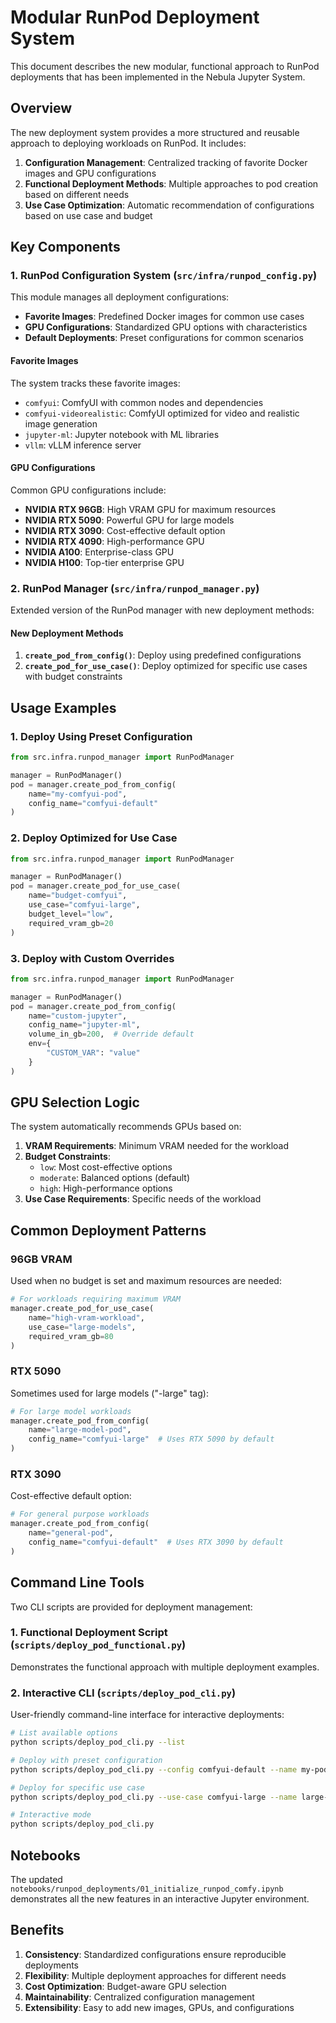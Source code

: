 # Modular RunPod Deployment System

This document describes the new modular, functional approach to RunPod deployments that has been implemented in the Nebula Jupyter System.

## Overview

The new deployment system provides a more structured and reusable approach to deploying workloads on RunPod. It includes:

1. **Configuration Management**: Centralized tracking of favorite Docker images and GPU configurations
2. **Functional Deployment Methods**: Multiple approaches to pod creation based on different needs
3. **Use Case Optimization**: Automatic recommendation of configurations based on use case and budget

## Key Components

### 1. RunPod Configuration System (`src/infra/runpod_config.py`)

This module manages all deployment configurations:

- **Favorite Images**: Predefined Docker images for common use cases
- **GPU Configurations**: Standardized GPU options with characteristics
- **Default Deployments**: Preset configurations for common scenarios

#### Favorite Images

The system tracks these favorite images:
- `comfyui`: ComfyUI with common nodes and dependencies
- `comfyui-videorealistic`: ComfyUI optimized for video and realistic image generation
- `jupyter-ml`: Jupyter notebook with ML libraries
- `vllm`: vLLM inference server

#### GPU Configurations

Common GPU configurations include:
- **NVIDIA RTX 96GB**: High VRAM GPU for maximum resources
- **NVIDIA RTX 5090**: Powerful GPU for large models
- **NVIDIA RTX 3090**: Cost-effective default option
- **NVIDIA RTX 4090**: High-performance GPU
- **NVIDIA A100**: Enterprise-class GPU
- **NVIDIA H100**: Top-tier enterprise GPU

### 2. RunPod Manager (`src/infra/runpod_manager.py`)

Extended version of the RunPod manager with new deployment methods:

#### New Deployment Methods

1. **`create_pod_from_config()`**: Deploy using predefined configurations
2. **`create_pod_for_use_case()`**: Deploy optimized for specific use cases with budget constraints

## Usage Examples

### 1. Deploy Using Preset Configuration

```python
from src.infra.runpod_manager import RunPodManager

manager = RunPodManager()
pod = manager.create_pod_from_config(
    name="my-comfyui-pod",
    config_name="comfyui-default"
)
```

### 2. Deploy Optimized for Use Case

```python
from src.infra.runpod_manager import RunPodManager

manager = RunPodManager()
pod = manager.create_pod_for_use_case(
    name="budget-comfyui",
    use_case="comfyui-large",
    budget_level="low",
    required_vram_gb=20
)
```

### 3. Deploy with Custom Overrides

```python
from src.infra.runpod_manager import RunPodManager

manager = RunPodManager()
pod = manager.create_pod_from_config(
    name="custom-jupyter",
    config_name="jupyter-ml",
    volume_in_gb=200,  # Override default
    env={
        "CUSTOM_VAR": "value"
    }
)
```

## GPU Selection Logic

The system automatically recommends GPUs based on:

1. **VRAM Requirements**: Minimum VRAM needed for the workload
2. **Budget Constraints**: 
   - `low`: Most cost-effective options
   - `moderate`: Balanced options (default)
   - `high`: High-performance options
3. **Use Case Requirements**: Specific needs of the workload

## Common Deployment Patterns

### 96GB VRAM
Used when no budget is set and maximum resources are needed:
```python
# For workloads requiring maximum VRAM
manager.create_pod_for_use_case(
    name="high-vram-workload",
    use_case="large-models",
    required_vram_gb=80
)
```

### RTX 5090
Sometimes used for large models ("-large" tag):
```python
# For large model workloads
manager.create_pod_from_config(
    name="large-model-pod",
    config_name="comfyui-large"  # Uses RTX 5090 by default
)
```

### RTX 3090
Cost-effective default option:
```python
# For general purpose workloads
manager.create_pod_from_config(
    name="general-pod",
    config_name="comfyui-default"  # Uses RTX 3090 by default
)
```

## Command Line Tools

Two CLI scripts are provided for deployment management:

### 1. Functional Deployment Script (`scripts/deploy_pod_functional.py`)

Demonstrates the functional approach with multiple deployment examples.

### 2. Interactive CLI (`scripts/deploy_pod_cli.py`)

User-friendly command-line interface for interactive deployments:
```bash
# List available options
python scripts/deploy_pod_cli.py --list

# Deploy with preset configuration
python scripts/deploy_pod_cli.py --config comfyui-default --name my-pod

# Deploy for specific use case
python scripts/deploy_pod_cli.py --use-case comfyui-large --name large-pod

# Interactive mode
python scripts/deploy_pod_cli.py
```

## Notebooks

The updated `notebooks/runpod_deployments/01_initialize_runpod_comfy.ipynb` demonstrates all the new features in an interactive Jupyter environment.

## Benefits

1. **Consistency**: Standardized configurations ensure reproducible deployments
2. **Flexibility**: Multiple deployment approaches for different needs
3. **Cost Optimization**: Budget-aware GPU selection
4. **Maintainability**: Centralized configuration management
5. **Extensibility**: Easy to add new images, GPUs, and configurations